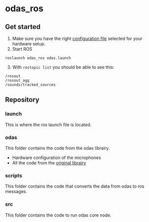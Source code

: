 # odas_ros

## Get started
1. Make sure you have the right [configuration file](https://github.com/introlab/odas_ros/tree/redesign_modular/odas_ros/odas_ros/odas/config) selected for your hardware setup.
2. Start ROS
```
roslaunch odas_ros odas.launch
```
3. With `rostopic list` you should be able to see this:
```
/rosout
/rosout_agg
/sounds/tracked_sources
```

## Repository
### launch
This is where the ros launch file is located.

### odas
This folder contains the code from the odas librairy.
  - Hardware configuration of the microphones
  - All the code from the [original librairy](https://github.com/introlab/odas)

### scripts
This folder contains the code that converts the data from odas to ros messages.

### src
This folder contains the code to run odas core node.

